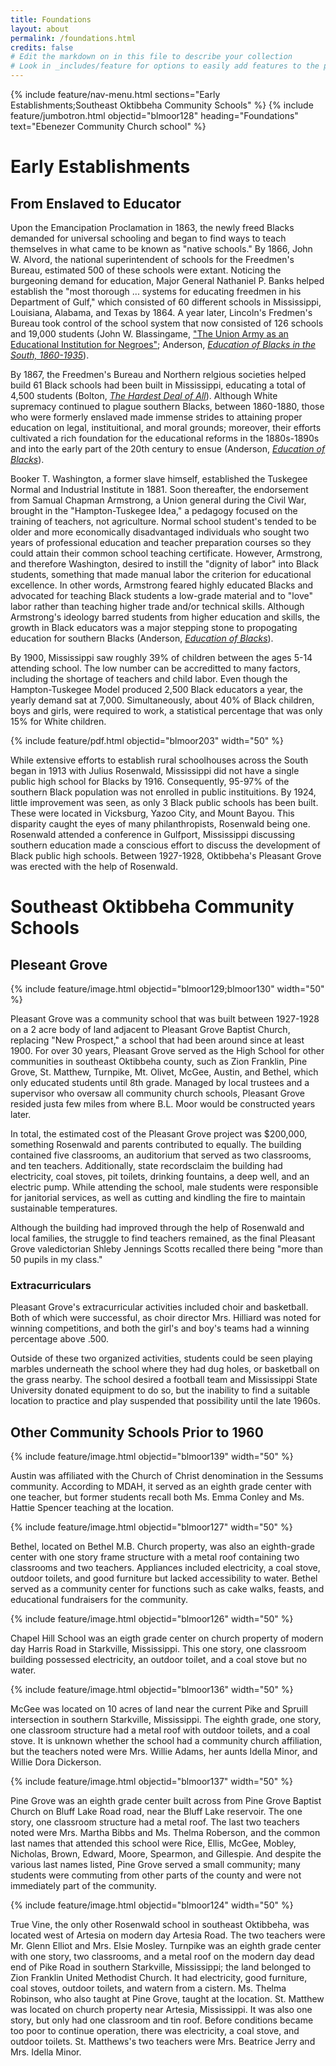 ```yaml
---
title: Foundations
layout: about
permalink: /foundations.html
credits: false
# Edit the markdown on in this file to describe your collection
# Look in _includes/feature for options to easily add features to the page
---
```


{% include feature/nav-menu.html sections="Early Establishments;Southeast Oktibbeha Community Schools" %}
{% include feature/jumbotron.html objectid="blmoor128" heading="Foundations" text="Ebenezer Community Church school" %}

# Early Establishments
## From Enslaved to Educator
Upon the Emancipation Proclamation in 1863, the newly freed Blacks demanded for universal schooling and began to find ways to teach themselves in what came to be known as "native schools." By 1866, John W. Alvord, the national superintendent of schools for the Freedmen's Bureau, estimated 500 of these schools were extant. Noticing the burgeoning demand for education, Major General Nathaniel P. Banks helped establish the "most thorough ... systems for educating freedmen in his Department of Gulf," which consisted of 60 different schools in Mississippi, Louisiana, Alabama, and Texas by 1864. A year later, Lincoln's Fredmen's Bureau took control of the school system that now consisted of 126 schools and 19,000 students (John W. Blassingame, ["The Union Army as an Educational Institution for Negroes"](https://doi.org/10.2307/2294350); Anderson, [*Education of Blacks in the South, 1860-1935*](https://www.worldcat.org/title/17297653)).

By 1867, the Freedmen's Bureau and Northern relgious societies helped build 61 Black schools had been built in Mississippi, educating a total of 4,500 students (Bolton, [*The Hardest Deal of All*](https://www.worldcat.org/title/86074736)). Although White supremacy continued to plague southern Blacks, between 1860-1880, those who were formerly enslaved made immense strides to attaining proper education on legal, instituitional, and moral grounds; moreover, their efforts cultivated a rich foundation for the educational reforms in the 1880s-1890s and into the early part of the 20th century to ensue (Anderson, [*Education of Blacks*](https://www.worldcat.org/title/17297653)). 

Booker T. Washington, a former slave himself, established the Tuskegee Normal and Industrial Institute in 1881. Soon thereafter, the endorsement from Samual Chapman Armstrong, a  Union general during the Civil War, brought in the "Hampton-Tuskegee Idea," a pedagogy focused on the training of teachers, not agriculture. Normal school student's tended to be older and more economically disadvantaged individuals who sought two years of professional education and teacher preparation courses so they could attain their common school teaching certificate. However, Armstrong, and therefore Washington, desired to instill the "dignity of labor" into Black students, something that made manual labor the criterion for educational excellence. In other words, Armstrong feared highly educated Blacks and advocated for teaching Black students a low-grade material and to "love" labor rather than teaching higher trade and/or technical skills. Although Armstrong's ideology barred students from higher education and skills, the growth in Black educators was a major stepping stone to propogating education for southern Blacks (Anderson, [*Education of Blacks*](https://www.worldcat.org/title/17297653)). 

By 1900, Mississippi saw roughly 39% of children between the ages 5-14 attending school. The low number can be accreditted to many factors, including the shortage of teachers and child labor. Even though the Hampton-Tuskegee Model produced 2,500 Black educators a year, the yearly demand sat at 7,000. Simultaneously, about 40% of Black children, boys and girls, were required to work, a statistical percentage that was only 15% for White children. 

{% include feature/pdf.html objectid="blmoor203" width="50" %}

While extensive efforts to establish rural schoolhouses across the South began in 1913 with Julius Rosenwald, Mississippi did not have a single public high school for Blacks by 1916. Consequently, 95-97% of the southern Black population was not enrolled in public instituitions. By 1924, little improvement was seen, as only 3 Black public schools has been built. These were located in Vicksburg, Yazoo City, and Mount Bayou. This disparity caught the eyes of many philanthropists, Rosenwald being one. Rosenwald attended a conference in Gulfport, Mississippi discussing southern education made a conscious effort to discuss the development of Black public high schools. Between 1927-1928, Oktibbeha's Pleasant Grove was erected with the help of Rosenwald. 

<!-- Visit ["Rosenwald Schools in Mississippi"](https://mshistorynow.mdah.ms.gov/issue/rosenwald-schools-in-mississippi) by Jennifer Baughn for more information on the history and impact of Julius Rosenwald in the state. More information surrounding 1880-1900s would be ideal, as well as context relating to Oktibbeha between 1900-1920-->

# Southeast Oktibbeha Community Schools
## Pleseant Grove

{% include feature/image.html objectid="blmoor129;blmoor130" width="50" %}

Pleasant Grove was a community school that was built between 1927-1928 on a 2 acre body of land adjacent to Pleasant Grove Baptist Church, replacing "New Prospect," a school that had been around since at least 1900. For over 30 years, Pleasant Grove served as the High School for other communities in southeast Oktibbeha county, such as Zion Franklin, Pine Grove, St. Matthew, Turnpike, Mt. Olivet, McGee, Austin, and Bethel, which only educated students until 8th grade. Managed by local trustees and a supervisor who oversaw all community church schools, Pleasant Grove resided just<!--number unknown- will get estimate from Jackie-->a few miles from where B.L. Moor would be constructed years later. 

In total, the estimated cost of the Pleasant Grove project was $200,000, something Rosenwald and parents contributed to equally. The building contained five classrooms, an auditorium that served as  two classrooms, and ten teachers. Additionally, state records<!--not sure where Jackie found info. on MDAH website-->claim the building had electricity, coal stoves, pit toilets, drinking fountains, a deep well, and an electric pump. While attending the school, male students were responsible for janitorial services, as well as cutting and kindling the fire to maintain sustainable temperatures. 

Although the building had improved through the help of Rosenwald and local families, the struggle to find teachers remained, as the final Pleasant Grove valedictorian Shleby Jennings Scotts recalled there being "more than 50 pupils in my class."

### Extracurriculars 

Pleasant Grove's extracurricular activities included choir and basketball. Both of which were successful, as choir director Mrs. Hilliard was noted for winning competitions, and both the girl's and boy's teams had a winning percentage above .500. 

Outside of these two organized activities, students could be seen playing marbles underneath the school where they had dug holes, or basketball on the grass nearby. The school desired a football team and Mississippi State University donated equipment to do so, but the inability to find a suitable location to practice and play suspended that possibility until the late 1960s.

## Other Community Schools Prior to 1960

{% include feature/image.html objectid="blmoor139" width="50" %}

Austin was affiliated with the Church of Christ denomination in the Sessums community. According to MDAH, it served as an eighth grade center with one teacher, but former students recall both Ms. Emma Conley and Ms. Hattie Spencer teaching at the location. 

{% include feature/image.html objectid="blmoor127" width="50" %}

Bethel, located on Bethel M.B. Church property, was also an eighth-grade center with one story frame structure with a metal roof containing two classrooms and two teachers. Appliances included electricity, a coal stove, outdoor toilets, and good furniture but lacked accessibility to water. Bethel served as a community center for functions such as cake walks, feasts, and educational fundraisers for the community. 

{% include feature/image.html objectid="blmoor126" width="50" %}

Chapel Hill School was an eigth grade center on church property of modern day Harris Road in Starkville, Mississippi. This one story, one classroom building possessed electricity, an outdoor toilet, and a coal stove but no water.

{% include feature/image.html objectid="blmoor136" width="50" %}

McGee was located on 10 acres of land near the current Pike and Spruill intersection in southern Starkville, Mississippi. The eighth grade, one story, one classroom structure had a metal roof with outdoor toilets, and a coal  stove. It is unknown whether the school had a community church affiliation, but the teachers noted were Mrs. Willie Adams, her aunts Idella Minor, and Willie Dora Dickerson. 

{% include feature/image.html objectid="blmoor137" width="50" %}

Pine Grove was an eighth grade center built across from Pine Grove Baptist Church on Bluff Lake Road road, near the Bluff Lake reservoir. The one story, one classroom structure had a metal roof. The last two teachers noted were Mrs. Martha Bibbs and Ms. Thelma Roberson, and the common last names that attended this school were Rice, Ellis, McGee, Mobley, Nicholas, Brown, Edward, Moore, Spearmon, and Gillespie. And despite the various last names listed, Pine Grove served a small community; many students were commuting from other parts of the county and were not immediately part of the community.   

{% include feature/image.html objectid="blmoor124" width="50" %}

True Vine, the only other Rosenwald school in southeast Oktibbeha, was located west of Artesia on modern day Artesia Road. The two teachers were Mr. Glenn Elliot and Mrs. Elsie Mosley. Turnpike was an eighth grade center with one story, two classrooms, and a metal roof on the modern day dead end of Pike Road in southern Starkville, Mississippi; the land belonged to Zion Franklin United Methodist Church. It had electricity, good furniture, coal stoves, outdoor toilets, and watern from a cistern. Ms. Thelma Robinson, who also taught at Pine Grove, taught at the location. St. Matthew was located on church property near Artesia, Mississippi. It was also one story, but only had one classroom and tin roof. Before conditions became too poor to continue operation, there was electricity, a coal stove, and outdoor toilets. St. Matthews's two teachers were Mrs. Beatrice Jerry and Mrs. Idella Minor. 